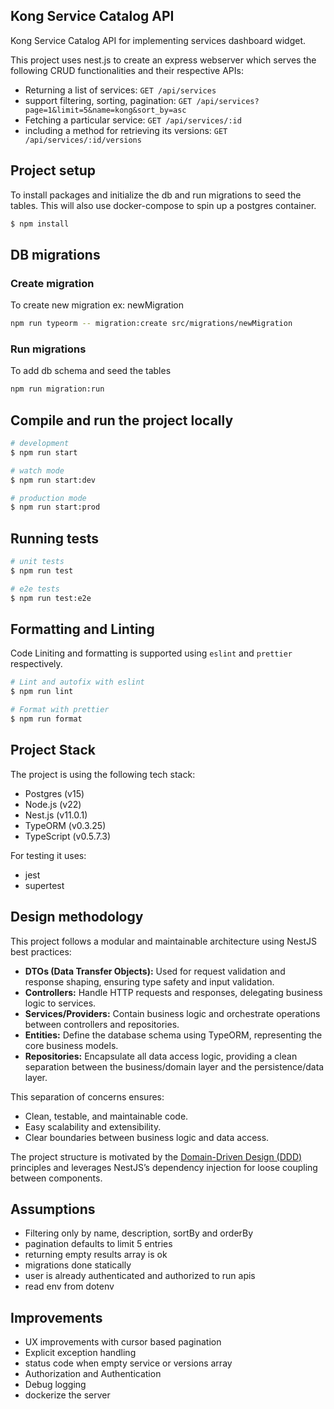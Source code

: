 ## Kong Service Catalog API

Kong Service Catalog API for implementing services dashboard widget. 

This project uses nest.js to create an express webserver which serves the following CRUD functionalities and their respective APIs:

- Returning a list of services: `GET /api/services`
- support filtering, sorting, pagination: `GET /api/services?page=1&limit=5&name=kong&sort_by=asc`
- Fetching a particular service: `GET /api/services/:id`
- including a method for retrieving its versions: `GET /api/services/:id/versions`

## Project setup

To install packages and initialize the db and run migrations to seed the tables. This will also use docker-compose to spin up a postgres container.

```bash
$ npm install
```

## DB migrations

### Create migration

To create new migration ex: newMigration

```bash
npm run typeorm -- migration:create src/migrations/newMigration
```

### Run migrations

To add db schema and seed the tables

```bash
npm run migration:run
```

## Compile and run the project locally

```bash
# development
$ npm run start

# watch mode
$ npm run start:dev

# production mode
$ npm run start:prod
```

## Running tests

```bash
# unit tests
$ npm run test

# e2e tests
$ npm run test:e2e
```

## Formatting and Linting

Code Liniting and formatting is supported using `eslint` and `prettier` respectively.

```bash
# Lint and autofix with eslint
$ npm run lint

# Format with prettier
$ npm run format
```

## Project Stack

The project is using the following tech stack:
- Postgres (v15)
- Node.js (v22)
- Nest.js (v11.0.1)
- TypeORM (v0.3.25)
- TypeScript (v0.5.7.3)

For testing it uses:
- jest
- supertest

## Design methodology

This project follows a modular and maintainable architecture using NestJS best practices:

- **DTOs (Data Transfer Objects):** Used for request validation and response shaping, ensuring type safety and input validation.
- **Controllers:** Handle HTTP requests and responses, delegating business logic to services.
- **Services/Providers:** Contain business logic and orchestrate operations between controllers and repositories.
- **Entities:** Define the database schema using TypeORM, representing the core business models.
- **Repositories:** Encapsulate all data access logic, providing a clean separation between the business/domain layer and the persistence/data layer.

This separation of concerns ensures:
- Clean, testable, and maintainable code.
- Easy scalability and extensibility.
- Clear boundaries between business logic and data access.

The project structure is motivated by the [Domain-Driven Design (DDD)](https://en.wikipedia.org/wiki/Domain-driven_design) principles and leverages NestJS’s dependency injection for loose coupling between components.

## Assumptions

- Filtering only by name, description, sortBy and orderBy
- pagination defaults to limit 5 entries 
- returning empty results array is ok
- migrations done statically
- user is already authenticated and authorized to run apis
- read env from dotenv

## Improvements

- UX improvements with cursor based pagination
- Explicit exception handling
- status code when empty service or versions array
- Authorization and Authentication
- Debug logging
- dockerize the server
